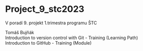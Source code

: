 # Project_9_stc2023
V poradí 9. projekt 1.trimestra programu ŠTC
 <p>Tomáš Bujňák<br>
 Introduction to version control with Git - Training (Learning Path)<br>
 Introduction to GitHub - Training (Module)<p>
